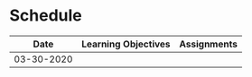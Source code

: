 # Schedule

|Date          | Learning Objectives        | Assignments |
---------------|----------------------------|-------------|
| 03-30-2020   |                            |             |
